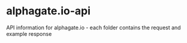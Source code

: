 # alphagate.io-api
API information for alphagate.io - each folder contains the request and example response
